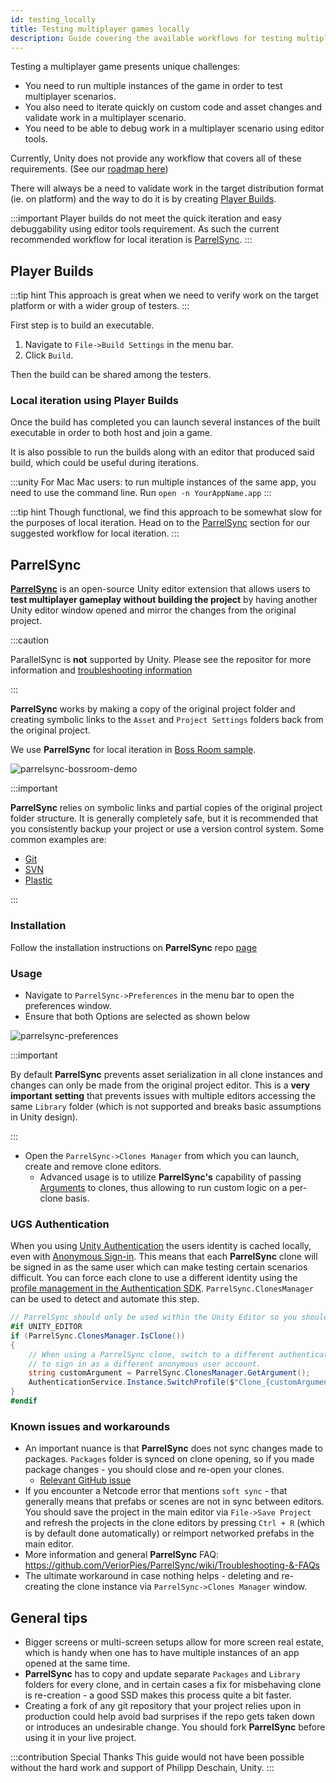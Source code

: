 ```yaml
---
id: testing_locally
title: Testing multiplayer games locally
description: Guide covering the available workflows for testing multiplayer games locally.
---
```

Testing a multiplayer game presents unique challenges:
 - You need to run multiple instances of the game in order to test multiplayer scenarios. 
 - You also need to iterate quickly on  custom code and asset changes and validate  work in a multiplayer scenario.
 - You need to be able to debug  work in a multiplayer scenario using editor tools.

Currently, Unity does not provide any workflow that covers all of these requirements. (See our [roadmap here](https://unity.com/roadmap/unity-platform/multiplayer-networking))

There will always be a need to validate work in the target distribution format (ie. on platform) and the way to do it is by creating [Player Builds](#player-builds). 

:::important
Player builds do not meet the quick iteration and easy debuggability using editor tools requirement. As such the current recommended workflow for local iteration is [ParrelSync](#parrelsync).
:::

## Player Builds

:::tip hint
This approach is great when we need to verify work on the target platform or with a wider group of testers.
:::

First step is to build an executable. 

1. Navigate to  `File->Build Settings` in the menu bar.
1. Click `Build`.

Then the build can be shared among the testers.

### Local iteration using Player Builds

Once the build has completed you can launch several instances of the built executable in order to both host and join a game.

It is also possible to run the builds along with an editor that produced said build, which could be useful during iterations.

:::unity For Mac
Mac users: to run multiple instances of the same app, you need to use the command line.
Run `open -n YourAppName.app`
:::

:::tip hint
Though functional, we find this approach to be somewhat slow for the purposes of local iteration. Head on to the [ParrelSync](#parrelsync) section for our suggested workflow for local iteration.
:::

## ParrelSync
[**ParrelSync**](https://github.com/VeriorPies/ParrelSync) is an open-source Unity editor extension that allows users to **test multiplayer gameplay without building the project** by having another Unity editor window opened and mirror the changes from the original project. 

:::caution

ParallelSync is **not** supported by Unity.  Please see the repositor for more information and [troubleshooting information](https://github.com/VeriorPies/ParrelSync/wiki/Troubleshooting-&-FAQs)

:::

**ParrelSync** works by making a copy of the original project folder and creating symbolic links to the `Asset` and `Project Settings` folders back from the original project.

We use **ParrelSync** for local iteration in [Boss Room sample](https://github.com/Unity-Technologies/com.unity.multiplayer.samples.coop/).

![parrelsync-bossroom-demo](../../../static/img/parrelsync-bossroom-demo.gif)

:::important

**ParrelSync** relies on symbolic links and partial copies of the original project folder structure.  It is generally completely safe, but it is recommended that you consistently backup your project or use a version control system. Some common examples are:
- [Git](https://git-scm.com/)
- [SVN](https://subversion.apache.org/)
- [Plastic](https://www.plasticscm.com/)

:::

### Installation

Follow the installation instructions on **ParrelSync** repo [page](https://github.com/VeriorPies/ParrelSync#installation)

### Usage
 - Navigate to `ParrelSync->Preferences` in the menu bar to open the preferences window.
 - Ensure that both Options are selected as shown below
  
![parrelsync-preferences](/img/parrelsync-preferences.png)

:::important

By default **ParrelSync** prevents asset serialization in all clone instances and changes can only be made from the original project editor. This is a **very important setting** that prevents issues with multiple editors accessing the same `Library` folder (which is not supported and breaks basic assumptions in Unity design).

:::

 - Open the `ParrelSync->Clones Manager` from which you can launch, create and remove clone editors.
	 - Advanced usage is to utilize **ParrelSync's** capability of passing [Arguments](https://github.com/VeriorPies/ParrelSync/wiki/Argument) to clones, thus allowing to run custom logic on a per-clone basis.

### UGS Authentication

When you using [Unity Authentication](https://docs.unity.com/authentication/IntroUnityAuthentication.html) the users identity is cached locally, even with [Anonymous Sign-in](https://docs.unity.com/authentication/UsingAnonSignIn.html).  This means that each  **ParrelSync** clone will be signed in as the same user which can make testing certain scenarios difficult.  You can force each clone to use a different identity using the [profile management in the Authentication SDK](https://docs.unity.com/authentication/ProfileManagement.html).  `ParrelSync.ClonesManager` can be used to detect and automate this step.

```csharp
// ParrelSync should only be used within the Unity Editor so you should use the UNITY_EDITOR define
#if UNITY_EDITOR 
if (ParrelSync.ClonesManager.IsClone())
{
    // When using a ParrelSync clone, switch to a different authentication profile to force the clone
    // to sign in as a different anonymous user account.
    string customArgument = ParrelSync.ClonesManager.GetArgument();
    AuthenticationService.Instance.SwitchProfile($"Clone_{customArgument}_Profile");
}
#endif
```

### Known issues and workarounds
 - An important nuance is that **ParrelSync** does not sync changes made to packages. `Packages` folder is synced on clone opening, so if you made package changes - you should close and re-open your clones.
   - [Relevant GitHub issue](https://github.com/VeriorPies/ParrelSync/issues/48)
 - If you encounter a Netcode error that mentions `soft sync` - that generally means that prefabs or scenes are not in sync between editors. You should save the project in the main editor via `File->Save Project` and refresh the projects in the clone editors by pressing `Ctrl + R` (which is by default done automatically) or reimport networked prefabs in the main editor.
 - More information and general **ParrelSync** FAQ: https://github.com/VeriorPies/ParrelSync/wiki/Troubleshooting-&-FAQs
 - The ultimate workaround in case nothing helps - deleting and re-creating the clone instance via `ParrelSync->Clones Manager` window.

## General tips
 - Bigger screens or multi-screen setups allow for more screen real estate, which is handy when one has to have multiple instances of an app opened at the same time.
 - **ParrelSync** has to copy and update separate `Packages` and `Library` folders for every clone, and in certain cases a fix for misbehaving clone is re-creation - a good SSD makes this process quite a bit faster.
 - Creating a fork of any git repository that your project relies upon in production could help avoid bad surprises if the repo gets taken down or introduces an undesirable change. You should fork **ParrelSync** before using it in your live project.

:::contribution Special Thanks
This guide would not have been possible without the hard work and support of Philipp Deschain, Unity. 
:::
